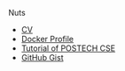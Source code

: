 Nuts

- [CV](https://github.com/minsusun/CV/blob/main/CV%20-%20Minsu%20Sun(eng).pdf)
- [Docker Profile](https://hub.docker.com/u/minsusun)
- [Tutorial of POSTECH CSE](https://github.com/minsusun/how-to-survive-at-postech-csed)
- [GitHub Gist](https://gist.github.com/minsusun)
